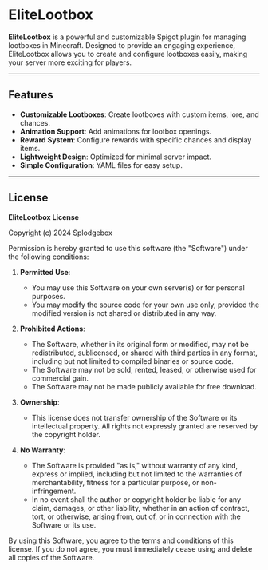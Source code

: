 # EliteLootbox

**EliteLootbox** is a powerful and customizable Spigot plugin for managing lootboxes in Minecraft. Designed to provide an engaging experience, EliteLootbox allows you to create and configure lootboxes easily, making your server more exciting for players.

---

## Features

- **Customizable Lootboxes**: Create lootboxes with custom items, lore, and chances.
- **Animation Support**: Add animations for lootbox openings.
- **Reward System**: Configure rewards with specific chances and display items.
- **Lightweight Design**: Optimized for minimal server impact.
- **Simple Configuration**: YAML files for easy setup.

---

## License

**EliteLootbox License**

Copyright (c) 2024 Splodgebox

Permission is hereby granted to use this software (the "Software") under the following conditions:

1. **Permitted Use**:
   - You may use this Software on your own server(s) or for personal purposes.
   - You may modify the source code for your own use only, provided the modified version is not shared or distributed in any way.

2. **Prohibited Actions**:
   - The Software, whether in its original form or modified, may not be redistributed, sublicensed, or shared with third parties in any format, including but not limited to compiled binaries or source code.
   - The Software may not be sold, rented, leased, or otherwise used for commercial gain.
   - The Software may not be made publicly available for free download.

3. **Ownership**:
   - This license does not transfer ownership of the Software or its intellectual property. All rights not expressly granted are reserved by the copyright holder.

4. **No Warranty**:
   - The Software is provided "as is," without warranty of any kind, express or implied, including but not limited to the warranties of merchantability, fitness for a particular purpose, or non-infringement.
   - In no event shall the author or copyright holder be liable for any claim, damages, or other liability, whether in an action of contract, tort, or otherwise, arising from, out of, or in connection with the Software or its use.

By using this Software, you agree to the terms and conditions of this license. If you do not agree, you must immediately cease using and delete all copies of the Software.
